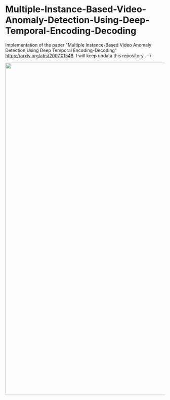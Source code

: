 # Multiple-Instance-Based-Video-Anomaly-Detection-Using-Deep-Temporal-Encoding-Decoding
Implementation of the paper "Multiple Instance-Based Video Anomaly Detection Using Deep Temporal Encoding-Decoding"
https://arxiv.org/abs/2007.01548.
I will keep updata this repository..-->

<p align="center">
<img src="https://github.com/blob/master/images/proposed_network.pdf" width="1050">
</p>
